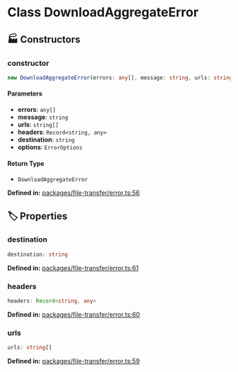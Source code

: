 # Class DownloadAggregateError

## 🏭 Constructors

### constructor

```ts
new DownloadAggregateError(errors: any[], message: string, urls: string[], headers: Record<string, any>, destination: string, options: ErrorOptions): DownloadAggregateError
```
#### Parameters

- **errors**: `any[]`
- **message**: `string`
- **urls**: `string[]`
- **headers**: `Record<string, any>`
- **destination**: `string`
- **options**: `ErrorOptions`
#### Return Type

- `DownloadAggregateError`

<p style="font-size: 14px; color: var(--vp-c-text-2)">
<strong>Defined in:</strong> <a href="https://github.com/voxelum/minecraft-launcher-core-node/blob/master/packages/file-transfer/error.ts#L56" target="_blank" rel="noreferrer">packages/file-transfer/error.ts:56</a>
</p>


## 🏷️ Properties

### destination <Badge type="tip" text="readonly" />

```ts
destination: string
```
<p style="font-size: 14px; color: var(--vp-c-text-2)">
<strong>Defined in:</strong> <a href="https://github.com/voxelum/minecraft-launcher-core-node/blob/master/packages/file-transfer/error.ts#L61" target="_blank" rel="noreferrer">packages/file-transfer/error.ts:61</a>
</p>


### headers <Badge type="tip" text="readonly" />

```ts
headers: Record<string, any>
```
<p style="font-size: 14px; color: var(--vp-c-text-2)">
<strong>Defined in:</strong> <a href="https://github.com/voxelum/minecraft-launcher-core-node/blob/master/packages/file-transfer/error.ts#L60" target="_blank" rel="noreferrer">packages/file-transfer/error.ts:60</a>
</p>


### urls <Badge type="tip" text="readonly" />

```ts
urls: string[]
```
<p style="font-size: 14px; color: var(--vp-c-text-2)">
<strong>Defined in:</strong> <a href="https://github.com/voxelum/minecraft-launcher-core-node/blob/master/packages/file-transfer/error.ts#L59" target="_blank" rel="noreferrer">packages/file-transfer/error.ts:59</a>
</p>


